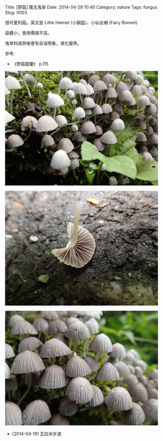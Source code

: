 Title: [野菇] 簇生鬼傘
Date: 2014-04-28 10:40
Category: nature
Tags: fungus
Slug: 0003


很可愛的菇。英文是 Little Helmet (小鋼盔)、小仙女帽 (Fairy Bonnet)

菇體小，食用價值不高。

鬼傘科成熟後會有自溶現象，液化變黑。


參考:

* 《野菇圖鑒》 p.115


![](/static/images/nature/fungus/0003/tn_P4190212.JPG)

![](/static/images/nature/fungus/0003/tn_P4190213.JPG)

![](/static/images/nature/fungus/0003/tn_P4190215.JPG)

* [2014-04-19] 瓦拉米步道
